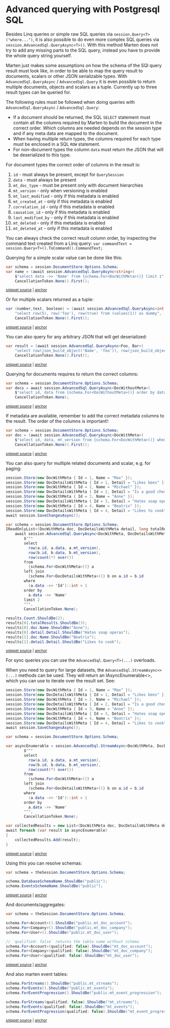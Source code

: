 # Advanced querying with Postgresql SQL

Besides Linq queries or simple raw SQL queries via `session.Query<T>("where...")`, it is also possible to do even more complex SQL queries via `session.AdvancedSql.QueryAsync<T>()`.
With this method Marten does not try to add any missing parts to the SQL query, instead you have to provide the whole query string yourself.

Marten just makes some assumptions on how the schema of the SQl query result must look like, in order to be able to map the query result to documents, scalars or other JSON serializable types.
With `AdvancedSql.QueryAsync` / `AdvancedSql.Query` it is even possible to return multiple documents, objects and scalars as a tuple. Currently up to three result types can be queried for.

The following rules must be followed when doing queries with `AdvancedSql.QueryAsync` / `AdvancedSql.Query`:

- If a document should be returned, the SQL `SELECT` statement must contain all the columns required by Marten to build
  the document in the correct order. Which columns are needed depends on the session type and if any meta data are
  mapped to the document.
- When having multiple return types, the columns required for each type must be enclosed in a SQL `ROW` statement.
- For non-document types the column `data` must return the JSON that will be deserialized to this type.

For document types the correct order of columns in the result is:

1. `id` - must always be present, except for `QuerySession`
2. `data` - must always be present
3. `mt_doc_type` - must be present only with document hierarchies
4. `mt_version` - only when versioning is enabled
5. `mt_last_modified` - only if this metadata is enabled 
6. `mt_created_at` - only if this metadata is enabled
7. `correlation_id` - only if this metadata is enabled
8. `causation_id` - only if this metadata is enabled
9. `last_modified_by` - only if this metadata is enabled
10. `mt_deleted` - only if this metadata is enabled
11. `mt_deleted_at` - only if this metadata is enabled

You can always check the correct result column order, by inspecting the command text created from a Linq query: `var commandText = session.Query<T>().ToCommand().CommandText;`

Querying for a simple scalar value can be done like this:

<!-- snippet: sample_advanced_sql_query_single_scalar -->
<a id='snippet-sample_advanced_sql_query_single_scalar'></a>
```cs
var schema = session.DocumentStore.Options.Schema;
var name = (await session.AdvancedSql.QueryAsync<string>(
    $"select data ->> 'Name' from {schema.For<DocWithMeta>()} limit 1",
    CancellationToken.None)).First();
```
<sup><a href='https://github.com/JasperFx/marten/blob/master/src/DocumentDbTests/Reading/advanced_sql_query.cs#L26-L31' title='Snippet source file'>snippet source</a> | <a href='#snippet-sample_advanced_sql_query_single_scalar' title='Start of snippet'>anchor</a></sup>
<!-- endSnippet -->

Or for multiple scalars returned as a tuple:

<!-- snippet: sample_advanced_sql_query_multiple_scalars -->
<a id='snippet-sample_advanced_sql_query_multiple_scalars'></a>
```cs
var (number,text, boolean) = (await session.AdvancedSql.QueryAsync<int, string, bool>(
    "select row(5), row('foo'), row(true) from (values(1)) as dummy",
    CancellationToken.None)).First();
```
<sup><a href='https://github.com/JasperFx/marten/blob/master/src/DocumentDbTests/Reading/advanced_sql_query.cs#L39-L43' title='Snippet source file'>snippet source</a> | <a href='#snippet-sample_advanced_sql_query_multiple_scalars' title='Start of snippet'>anchor</a></sup>
<!-- endSnippet -->

You can also query for any arbitrary JSON that will get deserialized:

<!-- snippet: sample_advanced_sql_query_json_object -->
<a id='snippet-sample_advanced_sql_query_json_object'></a>
```cs
var result = (await session.AdvancedSql.QueryAsync<Foo, Bar>(
    "select row(json_build_object('Name', 'foo')), row(json_build_object('Name', 'bar')) from (values(1)) as dummy",
    CancellationToken.None)).First();
```
<sup><a href='https://github.com/JasperFx/marten/blob/master/src/DocumentDbTests/Reading/advanced_sql_query.cs#L53-L57' title='Snippet source file'>snippet source</a> | <a href='#snippet-sample_advanced_sql_query_json_object' title='Start of snippet'>anchor</a></sup>
<!-- endSnippet -->

Querying for documents requires to return the correct columns:

<!-- snippet: sample_advanced_sql_query_documents -->
<a id='snippet-sample_advanced_sql_query_documents'></a>
```cs
var schema = session.DocumentStore.Options.Schema;
var docs = await session.AdvancedSql.QueryAsync<DocWithoutMeta>(
    $"select id, data from {schema.For<DocWithoutMeta>()} order by data ->> 'Name'",
    CancellationToken.None);
```
<sup><a href='https://github.com/JasperFx/marten/blob/master/src/DocumentDbTests/Reading/advanced_sql_query.cs#L69-L74' title='Snippet source file'>snippet source</a> | <a href='#snippet-sample_advanced_sql_query_documents' title='Start of snippet'>anchor</a></sup>
<!-- endSnippet -->

If metadata are available, remember to add the correct metadata columns to the result. The order of the columns is
important!:

<!-- snippet: sample_advanced_sql_query_documents_with_metadata -->
<a id='snippet-sample_advanced_sql_query_documents_with_metadata'></a>
```cs
var schema = session.DocumentStore.Options.Schema;
var doc = (await session.AdvancedSql.QueryAsync<DocWithMeta>(
    $"select id, data, mt_version from {schema.For<DocWithMeta>()} where data ->> 'Name' = 'Max'",
    CancellationToken.None)).First();
```
<sup><a href='https://github.com/JasperFx/marten/blob/master/src/DocumentDbTests/Reading/advanced_sql_query.cs#L86-L91' title='Snippet source file'>snippet source</a> | <a href='#snippet-sample_advanced_sql_query_documents_with_metadata' title='Start of snippet'>anchor</a></sup>
<!-- endSnippet -->

You can also query for multiple related documents and scalar, e.g. for paging:

<!-- snippet: sample_advanced_sql_query_related_documents_and_scalar -->
<a id='snippet-sample_advanced_sql_query_related_documents_and_scalar'></a>
```cs
session.Store(new DocWithMeta { Id = 1, Name = "Max" });
session.Store(new DocDetailsWithMeta { Id = 1, Detail = "Likes bees" });
session.Store(new DocWithMeta { Id = 2, Name = "Michael" });
session.Store(new DocDetailsWithMeta { Id = 2, Detail = "Is a good chess player" });
session.Store(new DocWithMeta { Id = 3, Name = "Anne" });
session.Store(new DocDetailsWithMeta { Id = 3, Detail = "Hates soap operas" });
session.Store(new DocWithMeta { Id = 4, Name = "Beatrix" });
session.Store(new DocDetailsWithMeta { Id = 4, Detail = "Likes to cook" });
await session.SaveChangesAsync();

var schema = session.DocumentStore.Options.Schema;
IReadOnlyList<(DocWithMeta doc, DocDetailsWithMeta detail, long totalResults)> results =
    await session.AdvancedSql.QueryAsync<DocWithMeta, DocDetailsWithMeta, long>(
        $"""
        select
          row(a.id, a.data, a.mt_version),
          row(b.id, b.data, b.mt_version),
          row(count(*) over())
        from
          {schema.For<DocWithMeta>()} a
        left join
          {schema.For<DocDetailsWithMeta>()} b on a.id = b.id
        where
          (a.data ->> 'Id')::int > 1
        order by
          a.data ->> 'Name'
        limit 2
        """,
        CancellationToken.None);

results.Count.ShouldBe(2);
results[0].totalResults.ShouldBe(3);
results[0].doc.Name.ShouldBe("Anne");
results[0].detail.Detail.ShouldBe("Hates soap operas");
results[1].doc.Name.ShouldBe("Beatrix");
results[1].detail.Detail.ShouldBe("Likes to cook");
```
<sup><a href='https://github.com/JasperFx/marten/blob/master/src/DocumentDbTests/Reading/advanced_sql_query.cs#L101-L138' title='Snippet source file'>snippet source</a> | <a href='#snippet-sample_advanced_sql_query_related_documents_and_scalar' title='Start of snippet'>anchor</a></sup>
<!-- endSnippet -->

For sync queries you can use the `AdvancedSql.Query<T>(...)` overloads.

When you need to query for large datasets, the `AdvancedSql.StreamAsync<>(...)` methods can be used. They will return
an IAsyncEnumerable<>, which you can use to iterate over the result set. See:

<!-- snippet: sample_advanced_sql_stream_related_documents_and_scalar -->
<a id='snippet-sample_advanced_sql_stream_related_documents_and_scalar'></a>
```cs
session.Store(new DocWithMeta { Id = 1, Name = "Max" });
session.Store(new DocDetailsWithMeta { Id = 1, Detail = "Likes bees" });
session.Store(new DocWithMeta { Id = 2, Name = "Michael" });
session.Store(new DocDetailsWithMeta { Id = 2, Detail = "Is a good chess player" });
session.Store(new DocWithMeta { Id = 3, Name = "Anne" });
session.Store(new DocDetailsWithMeta { Id = 3, Detail = "Hates soap operas" });
session.Store(new DocWithMeta { Id = 4, Name = "Beatrix" });
session.Store(new DocDetailsWithMeta { Id = 4, Detail = "Likes to cook" });
await session.SaveChangesAsync();

var schema = session.DocumentStore.Options.Schema;

var asyncEnumerable = session.AdvancedSql.StreamAsync<DocWithMeta, DocDetailsWithMeta, long>(
        $"""
        select
          row(a.id, a.data, a.mt_version),
          row(b.id, b.data, b.mt_version),
          row(count(*) over())
        from
          {schema.For<DocWithMeta>()} a
        left join
          {schema.For<DocDetailsWithMeta>()} b on a.id = b.id
        where
          (a.data ->> 'Id')::int > 1
        order by
          a.data ->> 'Name'
        """,
        CancellationToken.None);

var collectedResults = new List<(DocWithMeta doc, DocDetailsWithMeta detail, long totalResults)>();
await foreach (var result in asyncEnumerable)
{
    collectedResults.Add(result);
}
```
<sup><a href='https://github.com/JasperFx/marten/blob/master/src/DocumentDbTests/Reading/advanced_sql_query.cs#L145-L180' title='Snippet source file'>snippet source</a> | <a href='#snippet-sample_advanced_sql_stream_related_documents_and_scalar' title='Start of snippet'>anchor</a></sup>
<!-- endSnippet -->

Using this you can resolve schemas:

<!-- snippet: sample_document_schema_resolver_resolve_schemas -->
<a id='snippet-sample_document_schema_resolver_resolve_schemas'></a>
```cs
var schema = theSession.DocumentStore.Options.Schema;

schema.DatabaseSchemaName.ShouldBe("public");
schema.EventsSchemaName.ShouldBe("public");
```
<sup><a href='https://github.com/JasperFx/marten/blob/master/src/CoreTests/DocumentSchemaResolverTests.cs#L24-L29' title='Snippet source file'>snippet source</a> | <a href='#snippet-sample_document_schema_resolver_resolve_schemas' title='Start of snippet'>anchor</a></sup>
<!-- endSnippet -->

And documents/aggregates:

<!-- snippet: sample_document_schema_resolver_resolve_documents -->
<a id='snippet-sample_document_schema_resolver_resolve_documents'></a>
```cs
var schema = theSession.DocumentStore.Options.Schema;

schema.For<Account>().ShouldBe("public.mt_doc_account");
schema.For<Company>().ShouldBe("public.mt_doc_company");
schema.For<User>().ShouldBe("public.mt_doc_user");

// `qualified: false` returns the table name without schema
schema.For<Account>(qualified: false).ShouldBe("mt_doc_account");
schema.For<Company>(qualified: false).ShouldBe("mt_doc_company");
schema.For<User>(qualified: false).ShouldBe("mt_doc_user");
```
<sup><a href='https://github.com/JasperFx/marten/blob/master/src/CoreTests/DocumentSchemaResolverTests.cs#L93-L104' title='Snippet source file'>snippet source</a> | <a href='#snippet-sample_document_schema_resolver_resolve_documents' title='Start of snippet'>anchor</a></sup>
<!-- endSnippet -->

And also marten event tables:

<!-- snippet: sample_document_schema_resolver_resolve_event_tables -->
<a id='snippet-sample_document_schema_resolver_resolve_event_tables'></a>
```cs
schema.ForStreams().ShouldBe("public.mt_streams");
schema.ForEvents().ShouldBe("public.mt_events");
schema.ForEventProgression().ShouldBe("public.mt_event_progression");

schema.ForStreams(qualified: false).ShouldBe("mt_streams");
schema.ForEvents(qualified: false).ShouldBe("mt_events");
schema.ForEventProgression(qualified: false).ShouldBe("mt_event_progression");
```
<sup><a href='https://github.com/JasperFx/marten/blob/master/src/CoreTests/DocumentSchemaResolverTests.cs#L134-L143' title='Snippet source file'>snippet source</a> | <a href='#snippet-sample_document_schema_resolver_resolve_event_tables' title='Start of snippet'>anchor</a></sup>
<!-- endSnippet -->
